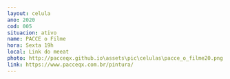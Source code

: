 ```yaml
---
layout: celula
ano: 2020
cod: 005
situacion: ativo
name: PACCE o Filme
hora: Sexta 19h
local: Link do meeat
photo: http://pacceqx.github.io\assets\pic\celulas\pacce_o_filme20.png
link: https://www.pacceqx.com.br/pintura/
---
```


